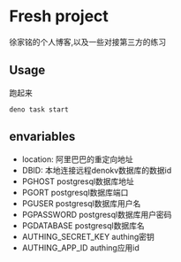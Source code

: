 # Fresh project

徐家铭的个人博客,以及一些对接第三方的练习

## Usage

跑起来

```shell
deno task start
```

## envariables

- location: 阿里巴巴的重定向地址
- DBID: 本地连接远程denokv数据库的数据id
- PGHOST postgresql数据库地址
- PGORT postgresql数据库端口
- PGUSER postgresql数据库用户名
- PGPASSWORD postgresql数据库用户密码
- PGDATABASE postgresql数据库名
- AUTHING_SECRET_KEY authing密钥
- AUTHING_APP_ID authing应用id
